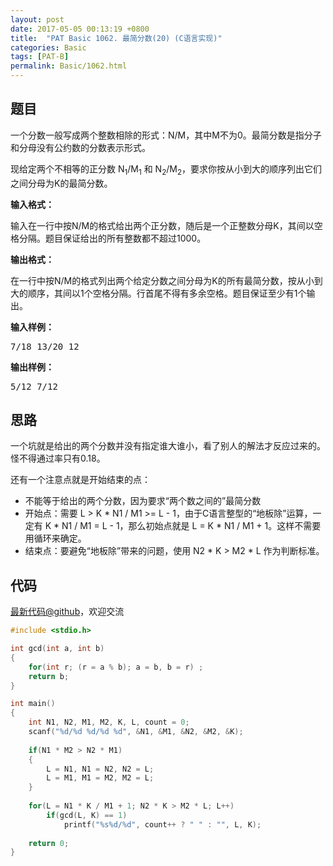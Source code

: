 ```yaml
---
layout: post
date: 2017-05-05 00:13:19 +0800
title:  "PAT Basic 1062. 最简分数(20) (C语言实现)"
categories: Basic
tags: [PAT-B]
permalink: Basic/1062.html
---
```


## 题目

<div id="problemContent">
<p>一个分数一般写成两个整数相除的形式：N/M，其中M不为0。最简分数是指分子和分母没有公约数的分数表示形式。
</p>
<p>现给定两个不相等的正分数 N<sub>1</sub>/M<sub>1</sub> 和 N<sub>2</sub>/M<sub>2</sub>，要求你按从小到大的顺序列出它们之间分母为K的最简分数。
</p>
<p><b>
输入格式：
</b></p>
<p>
输入在一行中按N/M的格式给出两个正分数，随后是一个正整数分母K，其间以空格分隔。题目保证给出的所有整数都不超过1000。
</p>
<p><b>
输出格式：
</b></p>
<p>
在一行中按N/M的格式列出两个给定分数之间分母为K的所有最简分数，按从小到大的顺序，其间以1个空格分隔。行首尾不得有多余空格。题目保证至少有1个输出。
</p>
<b>输入样例：</b><pre>
7/18 13/20 12
</pre>
<b>输出样例：</b><pre>
5/12 7/12
</pre>
</div>

## 思路

一个坑就是给出的两个分数并没有指定谁大谁小，看了别人的解法才反应过来的。怪不得通过率只有0.18。

还有一个注意点就是开始结束的点：
- 不能等于给出的两个分数，因为要求“两个数之间的”最简分数
- 开始点：需要 L > K \* N1 / M1 >= L - 1，由于C语言整型的“地板除”运算，一定有 K \* N1 / M1 = L - 1，那么初始点就是 L = K \* N1 / M1 + 1。这样不需要用循环来确定。
- 结束点：要避免“地板除”带来的问题，使用 N2 \* K > M2 \* L 作为判断标准。

## 代码

[最新代码@github](https://github.com/OliverLew/PAT/blob/master/PATBasic/1062.c)，欢迎交流
```c
#include <stdio.h>

int gcd(int a, int b)
{
    for(int r; (r = a % b); a = b, b = r) ;
    return b;
}

int main()
{
    int N1, N2, M1, M2, K, L, count = 0;
    scanf("%d/%d %d/%d %d", &N1, &M1, &N2, &M2, &K);
    
    if(N1 * M2 > N2 * M1)
    {
        L = N1, N1 = N2, N2 = L;
        L = M1, M1 = M2, M2 = L;
    }
    
    for(L = N1 * K / M1 + 1; N2 * K > M2 * L; L++)  
        if(gcd(L, K) == 1)
            printf("%s%d/%d", count++ ? " " : "", L, K);
            
    return 0;
}

```